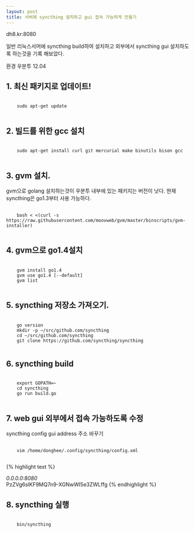 ```yaml
---
layout: post
title: 서버에 syncthing 설치하고 gui 접속 가능하게 만들기 
---
```


dh8.kr:8080 

일반 리눅스서머에 syncthing build하여 설치하고 외부에서 syncthing gui 설치하도록 하는것을 기록 해보았다.

환경 우분투 12.04

## 1. 최신 패키지로 업데이트!

<pre>
  <code class="bash">
    sudo apt-get update
  </code>
</pre>

## 2. 빌드를 위한 gcc 설치

<pre>
  <code class="bash">
    sudo apt-get install curl git mercurial make binutils bison gcc
  </code>
</pre>

## 3. gvm 설치. 

gvm으로 golang 설치하는것이 우분투 내부에 있는 패키지는 버전이 낫다. 현재 syncthing은 go1.3부터 사용 가능하다.

<pre>
  <code class="bash">
    bash < <(curl -s https://raw.githubusercontent.com/moovweb/gvm/master/binscripts/gvm-installer)
  </code>
</pre>

## 4. gvm으로 go1.4설치

<pre>
  <code class="bash">
    gvm install go1.4
    gvm use go1.4 [--default]
    gvm list
  </code>
</pre>

## 5. syncthing 저장소 가져오기. 

<pre>
  <code class="bash">
    go version
    mkdir -p ~/src/github.com/syncthing
    cd ~/src/github.com/syncthing
    git clone https://github.com/syncthing/syncthing
  </code>
</pre>

## 6. syncthing build

<pre>
  <code class="bash">
    export GOPATH=~ 
    cd syncthing
    go run build.go
  </code>
</pre>

## 7. web gui 외부에서 접속 가능하도록 수정

syncthing config gui address 주소 바꾸기

<pre>
  <code class="bash">
    vim /home/donghee/.config/syncthing/config.xml 
  </code>
</pre>


{% highlight text %}
<gui enabled="true" tls="false">
  <!-- <address>127.0.0.1:8080</address> -->
  <address>0.0.0.0:8080</address>
  <apikey>PzZVg6slKF9MQ7n9-XGNwWI5e3ZWLffg</apikey>
</gui>
{% endhighlight %}

## 8. syncthing 실행

<pre>
  <code class="bash">
    bin/syncthing
  </code>
</pre>
